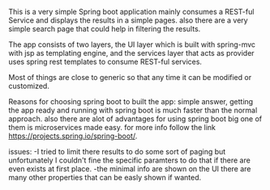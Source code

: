 This is a very simple Spring boot application mainly consumes a REST-ful Service and displays the results in a simple pages. also
there are a very simple search page that could help in filtering the results.

The app consists of two layers, the UI layer which is built with spring-mvc with jsp as templating engine, and the services
layer that acts as provider uses spring rest templates to consume REST-ful services.

Most of things are close to generic so that any time it can be modified or customized.

Reasons for choosing spring boot to built the app: simple answer, getting the app ready and running with spring boot is much faster than
the normal approach. also there are alot of advantages for using spring boot big one of them is microservices made easy. for more info
follow the link https://projects.spring.io/spring-boot/.

issues:
-I tried to limit there results to do some sort of paging but unfortunately I couldn't fine the specific paramters to do that if 
there are even exists at first place.
-the minimal info are shown on the UI there are many other properties that can be easly shown if wanted.
